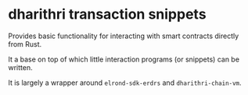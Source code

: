 # dharithri transaction snippets

Provides basic functionality for interacting with smart contracts directly from Rust.

It a base on top of which little interaction programs (or snippets) can be written.

It is largely a wrapper around `elrond-sdk-erdrs` and `dharithri-chain-vm`.
